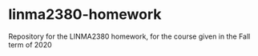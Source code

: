 # linma2380-homework
Repository for the LINMA2380 homework, for the course given in the Fall term of 2020

